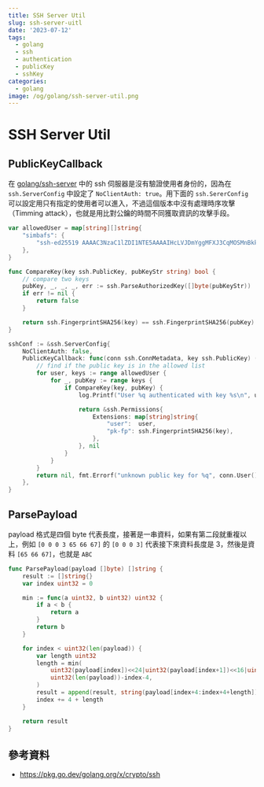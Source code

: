 ```yaml
---
title: SSH Server Util
slug: ssh-server-uitl
date: '2023-07-12'
tags:
  - golang
  - ssh
  - authentication
  - publicKey
  - sshKey
categories:
  - golang
image: /og/golang/ssh-server-util.png
---
```


# SSH Server Util

## PublicKeyCallback

在 [golang/ssh-server](../ssh-server) 中的 ssh 伺服器是沒有驗證使用者身份的，因為在 `ssh.ServerConfig` 中設定了 `NoClientAuth: true`。用下面的 `ssh.SererConfig` 可以設定用只有指定的使用者可以進入，不過這個版本中沒有處理時序攻擊（Timming attack），也就是用比對公鑰的時間不同獲取資訊的攻擊手段。

```go
var allowedUser = map[string][]string{
	"simbafs": {
		"ssh-ed25519 AAAAC3NzaC1lZDI1NTE5AAAAIHcLVJDmYggMFXJ3CqMOSMnBkkDX1982cdd3rmRqfpMC simba@simba-nb",
	},
}

func CompareKey(key ssh.PublicKey, pubKeyStr string) bool {
	// compare two keys
	pubKey, _, _, _, err := ssh.ParseAuthorizedKey([]byte(pubKeyStr))
	if err != nil {
		return false
	}

	return ssh.FingerprintSHA256(key) == ssh.FingerprintSHA256(pubKey)
}

sshConf := &ssh.ServerConfig{
	NoClientAuth: false,
	PublicKeyCallback: func(conn ssh.ConnMetadata, key ssh.PublicKey) (*ssh.Permissions, error) {
		// find if the public key is in the allowed list
		for user, keys := range allowedUser {
			for _, pubKey := range keys {
				if CompareKey(key, pubKey) {
					log.Printf("User %q authenticated with key %s\n", user, ssh.FingerprintSHA256(key))

					return &ssh.Permissions{
						Extensions: map[string]string{
							"user":  user,
							"pk-fp": ssh.FingerprintSHA256(key),
						},
					}, nil
				}
			}
		}
		return nil, fmt.Errorf("unknown public key for %q", conn.User())
	},
}
```

## ParsePayload

payload 格式是四個 byte 代表長度，接著是一串資料，如果有第二段就重複以上，例如 `[0 0 0 3 65 66 67]` 的 `[0 0 0 3]` 代表接下來資料長度是 3，然後是資料 `[65 66 67]`，也就是 `ABC`

```go
func ParsePayload(payload []byte) []string {
	result := []string{}
	var index uint32 = 0

	min := func(a uint32, b uint32) uint32 {
		if a < b {
			return a
		}
		return b
	}

	for index < uint32(len(payload)) {
		var length uint32
		length = min(
			uint32(payload[index])<<24|uint32(payload[index+1])<<16|uint32(payload[index+2])<<8|uint32(payload[index+3]),
			uint32(len(payload))-index-4,
		)
		result = append(result, string(payload[index+4:index+4+length]))
		index += 4 + length
	}

	return result
}
```

## 參考資料
* https://pkg.go.dev/golang.org/x/crypto/ssh
